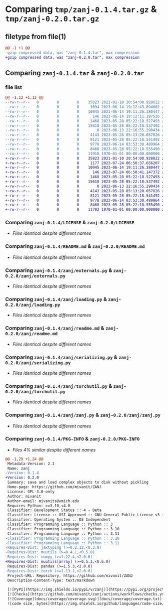 # Comparing `tmp/zanj-0.1.4.tar.gz` & `tmp/zanj-0.2.0.tar.gz`

## filetype from file(1)

```diff
@@ -1 +1 @@
-gzip compressed data, was "zanj-0.1.4.tar", max compression
+gzip compressed data, was "zanj-0.2.0.tar", max compression
```

## Comparing `zanj-0.1.4.tar` & `zanj-0.2.0.tar`

### file list

```diff
@@ -1,12 +1,12 @@
--rw-r--r--   0        0        0    35823 2021-01-10 20:54:08.928022 zanj-0.1.4/LICENSE
--rw-r--r--   0        0        0     1094 2023-06-14 19:12:43.894602 zanj-0.1.4/pyproject.toml
--rw-r--r--   0        0        0    10945 2023-06-14 19:11:26.380447 zanj-0.1.4/README.md
--rw-r--r--   0        0        0      146 2023-06-14 19:12:11.197526 zanj-0.1.4/zanj/__init__.py
--rw-r--r--   0        0        0     1468 2023-05-28 05:22:18.527493 zanj-0.1.4/zanj/externals.py
--rw-r--r--   0        0        0    15618 2023-05-28 05:22:18.537492 zanj-0.1.4/zanj/loading.py
--rw-r--r--   0        0        0        0 2023-06-13 22:16:55.290434 zanj-0.1.4/zanj/py.typed
--rw-r--r--   0        0        0     4143 2023-05-28 05:13:20.057826 zanj-0.1.4/zanj/readme.md
--rw-r--r--   0        0        0     8121 2023-05-28 05:22:18.541492 zanj-0.1.4/zanj/serializing.py
--rw-r--r--   0        0        0     9778 2023-06-14 03:53:30.489964 zanj-0.1.4/zanj/torchutil.py
--rw-r--r--   0        0        0     8468 2023-05-28 05:22:18.555490 zanj-0.1.4/zanj/zanj.py
--rw-r--r--   0        0        0    11918 1970-01-01 00:00:00.000000 zanj-0.1.4/PKG-INFO
+-rw-r--r--   0        0        0    35823 2021-01-10 20:54:08.928022 zanj-0.2.0/LICENSE
+-rw-r--r--   0        0        0     1177 2023-07-24 06:50:37.656207 zanj-0.2.0/pyproject.toml
+-rw-r--r--   0        0        0    10945 2023-06-14 19:11:26.380447 zanj-0.2.0/README.md
+-rw-r--r--   0        0        0      146 2023-07-24 06:50:41.147372 zanj-0.2.0/zanj/__init__.py
+-rw-r--r--   0        0        0     1468 2023-05-28 05:22:18.527493 zanj-0.2.0/zanj/externals.py
+-rw-r--r--   0        0        0    15618 2023-05-28 05:22:18.537492 zanj-0.2.0/zanj/loading.py
+-rw-r--r--   0        0        0        0 2023-06-13 22:16:55.290434 zanj-0.2.0/zanj/py.typed
+-rw-r--r--   0        0        0     4143 2023-05-28 05:13:20.057826 zanj-0.2.0/zanj/readme.md
+-rw-r--r--   0        0        0     8121 2023-05-28 05:22:18.541492 zanj-0.2.0/zanj/serializing.py
+-rw-r--r--   0        0        0     9778 2023-06-14 03:53:30.489964 zanj-0.2.0/zanj/torchutil.py
+-rw-r--r--   0        0        0     8468 2023-05-28 05:22:18.555490 zanj-0.2.0/zanj/zanj.py
+-rw-r--r--   0        0        0    11702 1970-01-01 00:00:00.000000 zanj-0.2.0/PKG-INFO
```

### Comparing `zanj-0.1.4/LICENSE` & `zanj-0.2.0/LICENSE`

 * *Files identical despite different names*

### Comparing `zanj-0.1.4/README.md` & `zanj-0.2.0/README.md`

 * *Files identical despite different names*

### Comparing `zanj-0.1.4/zanj/externals.py` & `zanj-0.2.0/zanj/externals.py`

 * *Files identical despite different names*

### Comparing `zanj-0.1.4/zanj/loading.py` & `zanj-0.2.0/zanj/loading.py`

 * *Files identical despite different names*

### Comparing `zanj-0.1.4/zanj/readme.md` & `zanj-0.2.0/zanj/readme.md`

 * *Files identical despite different names*

### Comparing `zanj-0.1.4/zanj/serializing.py` & `zanj-0.2.0/zanj/serializing.py`

 * *Files identical despite different names*

### Comparing `zanj-0.1.4/zanj/torchutil.py` & `zanj-0.2.0/zanj/torchutil.py`

 * *Files identical despite different names*

### Comparing `zanj-0.1.4/zanj/zanj.py` & `zanj-0.2.0/zanj/zanj.py`

 * *Files identical despite different names*

### Comparing `zanj-0.1.4/PKG-INFO` & `zanj-0.2.0/PKG-INFO`

 * *Files 4% similar despite different names*

```diff
@@ -1,29 +1,24 @@
 Metadata-Version: 2.1
 Name: zanj
-Version: 0.1.4
+Version: 0.2.0
 Summary: save and load complex objects to disk without pickling
 Home-page: https://github.com/mivanit/ZANJ
 License: GPL-3.0-only
 Author: mivanit
 Author-email: mivanits@umich.edu
 Requires-Python: >=3.10,<4.0
 Classifier: Development Status :: 4 - Beta
 Classifier: License :: OSI Approved :: GNU General Public License v3 (GPLv3)
 Classifier: Operating System :: OS Independent
 Classifier: Programming Language :: Python :: 3
 Classifier: Programming Language :: Python :: 3.10
 Classifier: Programming Language :: Python :: 3.11
-Classifier: Programming Language :: Python :: 3.10
-Classifier: Programming Language :: Python :: 3.11
-Requires-Dist: jaxtyping (>=0.2.12,<0.3.0)
-Requires-Dist: muutils (>=0.4.1,<0.5.0)
-Requires-Dist: numpy (>=1.22.4,<2.0.0)
+Requires-Dist: muutils[array] (>=0.5.1,<0.6.0)
 Requires-Dist: pandas (>=1.5.3,<2.0.0)
-Requires-Dist: torch (>=1.13.1,<2.0.0)
 Project-URL: Repository, https://github.com/mivanit/ZANJ
 Description-Content-Type: text/markdown
 
 [![PyPI](https://img.shields.io/pypi/v/zanj)](https://pypi.org/project/zanj/)
 [![Checks](https://github.com/mivanit/zanj/actions/workflows/checks.yml/badge.svg)](https://github.com/mivanit/zanj/actions/workflows/checks.yml)
 [![Coverage](docs/coverage/coverage.svg)](docs/coverage/coverage.txt)
 ![code size, bytes](https://img.shields.io/github/languages/code-size/mivanit/zanj)
```

